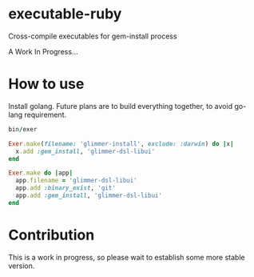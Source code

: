 # executable-ruby
Cross-compile executables for gem-install process

A Work In Progress...

# How to use
Install golang. Future plans are to build everything together, to avoid go-lang requirement.

```ruby
bin/exer

Exer.make(filename: 'glimmer-install', exclude: :darwin) do |x|
  x.add :gem_install, 'glimmer-dsl-libui'
end
```

```ruby
Exer.make do |app|
  app.filename = 'glimmer-dsl-libui'
  app.add :binary_exist, 'git'
  app.add :gem_install, 'glimmer-dsl-libui'
end
```

# Contribution
This is a work in progress, so please wait to establish some more stable version.
